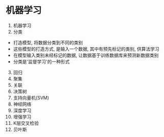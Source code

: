 # 机器学习

1. 机器学习
2. 分类
*   打造模型, 将数据分类到不同的类别
*   这些模型的打造方式, 是输入一个数据, 其中有预先标记的类别, 供算法学习
*   在模型输入类别未经标记的数据, 让数据基于训练数据库来预测新数据类别
*   分类是'监督学习'的一种形式
3. 回归
4. 聚集
5. 关联
6. 决策树
7. 支持向量机(SVM)
8. 神经网络
9. 深度学习
10. 增强学习
11. K层交叉检验
12. 贝叶斯
